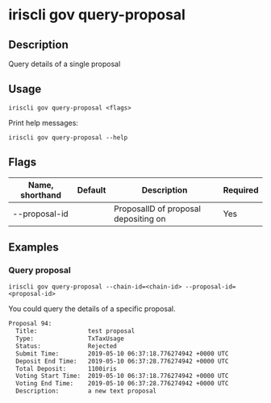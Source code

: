 # iriscli gov query-proposal

## Description

Query details of a single proposal

## Usage

```
iriscli gov query-proposal <flags>
```

Print help messages:

```
iriscli gov query-proposal --help
```

## Flags

| Name, shorthand | Default                    | Description                                                                                                                                          | Required |
| --------------- | -------------------------- | ---------------------------------------------------------------------------------------------------------------------------------------------------- | -------- |
| --proposal-id   |                            | ProposalID of proposal depositing on                                                                                                        | Yes      |

## Examples

### Query proposal

```shell
iriscli gov query-proposal --chain-id=<chain-id> --proposal-id=<proposal-id>
```

You could query the details of a specific proposal.

```txt
Proposal 94:
  Title:              test proposal
  Type:               TxTaxUsage
  Status:             Rejected
  Submit Time:        2019-05-10 06:37:18.776274942 +0000 UTC
  Deposit End Time:   2019-05-10 06:37:28.776274942 +0000 UTC
  Total Deposit:      1100iris
  Voting Start Time:  2019-05-10 06:37:18.776274942 +0000 UTC
  Voting End Time:    2019-05-10 06:37:28.776274942 +0000 UTC
  Description:        a new text proposal
```
